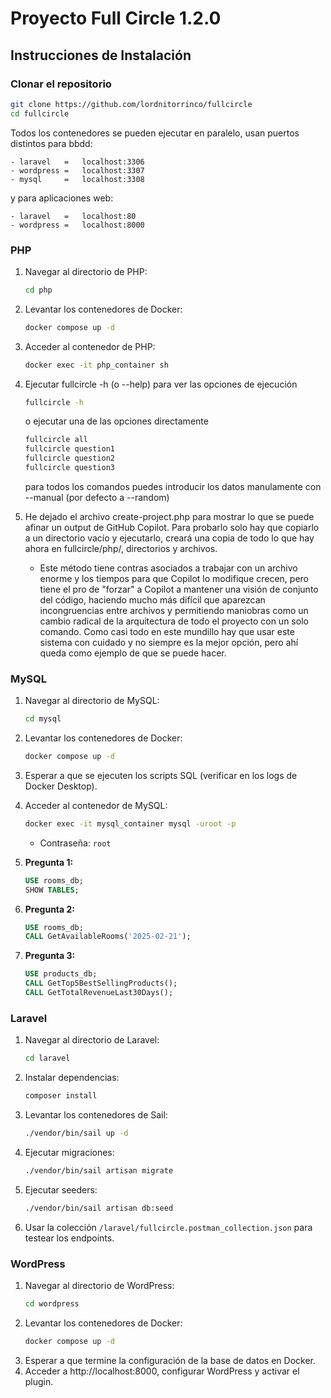 # Proyecto Full Circle 1.2.0

## Instrucciones de Instalación

### Clonar el repositorio
```bash
git clone https://github.com/lordnitorrinco/fullcircle
cd fullcircle
```
Todos los contenedores se pueden ejecutar en paralelo, usan puertos distintos para bbdd:
```plaintext
- laravel   =   localhost:3306
- wordpress =   localhost:3307
- mysql     =   localhost:3308
```
y para aplicaciones web:
```plaintext
- laravel   =   localhost:80
- wordpress =   localhost:8000
```
### PHP
1. Navegar al directorio de PHP:
    ```bash
    cd php
    ```
2. Levantar los contenedores de Docker:
    ```bash
    docker compose up -d
    ```
3. Acceder al contenedor de PHP:
    ```bash
    docker exec -it php_container sh
    ```
4. Ejecutar fullcircle -h (o --help) para ver las opciones de ejecución
    ```bash
    fullcircle -h
    ```
    o ejecutar una de las opciones directamente
    ```bash
    fullcircle all
    fullcircle question1
    fullcircle question2
    fullcircle question3
    ```
    para todos los comandos puedes introducir los datos manulamente con --manual (por defecto a --random)

5. He dejado el archivo create-project.php para mostrar lo que se puede afinar un output de GitHub Copilot. Para probarlo solo hay que copiarlo a un directorio vacío y ejecutarlo, creará una copia de todo lo que hay ahora en fullcircle/php/, directorios y archivos.
    - Este método tiene contras asociados a trabajar con un archivo enorme y los tiempos para que Copilot lo modifique crecen, pero tiene el pro de "forzar" a Copilot a mantener una visión de conjunto del código, haciendo mucho más difícil que aparezcan incongruencias entre archivos y permitiendo maniobras como un cambio radical de la arquitectura de todo el proyecto con un solo comando. Como casi todo en este mundillo hay que usar este sistema con cuidado y no siempre es la mejor opción, pero ahí queda como ejemplo de que se puede hacer.

### MySQL
1. Navegar al directorio de MySQL:
    ```bash
    cd mysql
    ```
2. Levantar los contenedores de Docker:
    ```bash
    docker compose up -d
    ```
3. Esperar a que se ejecuten los scripts SQL (verificar en los logs de Docker Desktop).
4. Acceder al contenedor de MySQL:
    ```bash
    docker exec -it mysql_container mysql -uroot -p
    ```
    - Contraseña: `root`

5. **Pregunta 1:**
    ```sql
    USE rooms_db;
    SHOW TABLES;
    ```
6. **Pregunta 2:**
    ```sql
    USE rooms_db;
    CALL GetAvailableRooms('2025-02-21');
    ```
7. **Pregunta 3:**
    ```sql
    USE products_db;
    CALL GetTop5BestSellingProducts();
    CALL GetTotalRevenueLast30Days();
    ```

### Laravel
1. Navegar al directorio de Laravel:
    ```bash
    cd laravel
    ```
2. Instalar dependencias:
    ```bash
    composer install
    ```
3. Levantar los contenedores de Sail:
    ```bash
    ./vendor/bin/sail up -d
    ```
4. Ejecutar migraciones:
    ```bash
    ./vendor/bin/sail artisan migrate
    ```
5. Ejecutar seeders:
    ```bash
    ./vendor/bin/sail artisan db:seed
    ```
6. Usar la colección `/laravel/fullcircle.postman_collection.json` para testear los endpoints.

### WordPress
1. Navegar al directorio de WordPress:
    ```bash
    cd wordpress
    ```
2. Levantar los contenedores de Docker:
    ```bash
    docker compose up -d
    ```
3. Esperar a que termine la configuración de la base de datos en Docker.
4. Acceder a http://localhost:8000, configurar WordPress y activar el plugin.

